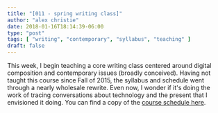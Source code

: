```yaml
---
title: "[011 - spring writing class]"
author: "alex christie"
date: 2018-01-16T18:14:39-06:00
type: "post"
tags: [ "writing", "contemporary", "syllabus", "teaching" ]
draft: false
---
```

This week, I begin teaching a core writing class centered around digital composition and contemporary issues (broadly conceived). Having not taught this course since Fall of 2015, the syllabus and schedule went through a nearly wholesale rewrite. Even now, I wonder if it's doing the work of tracing conversations about technology and the present that I envisioned it doing. You can find a copy of the [course schedule here](/ucwr110/).

<!--more-->
